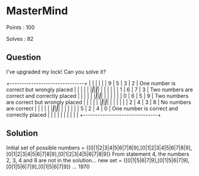 # MasterMind

Points : 100

Solves : 82

## Question

I've upgraded my lock! Can you solve it?

+-------------------------------+
|       |       |       |       |
|   9   |   5   |   3   |   2   | One number is correct but wrongly placed
|       |       |       |       |
|_______|_______|_______|_______|
|       |       |       |       |
|   1   |   6   |   7   |   3   | Two numbers are correct and correctly placed
|       |       |       |       |
|_______|_______|_______|_______|
|       |       |       |       |
|   0   |   6   |   5   |   9   | Two numbers are correct but wrongly placed
|       |       |       |       |
|_______|_______|_______|_______|
|       |       |       |       |
|   2   |   4   |   3   |   8   | No numbers are correct
|       |       |       |       |
|_______|_______|_______|_______|
|       |       |       |       |
|   5   |   2   |   4   |   0   | One number is correct and correctly placed
|       |       |       |       |
|       |       |       |       |
+-------------------------------+

## Solution

Initial set of possible numbers = {[0|1|2|3|4|5|6|7|8|9],[0|1|2|3|4|5|6|7|8|9],[0|1|2|3|4|5|6|7|8|9],[0|1|2|3|4|5|6|7|8|9]}
From statement 4, the numbers 2, 3, 4 and 8 are not in the solution... new set = {[0|1|5|6|7|9],[0|1|5|6|7|9],[0|1|5|6|7|9],[0|1|5|6|7|9]}
...
1970
